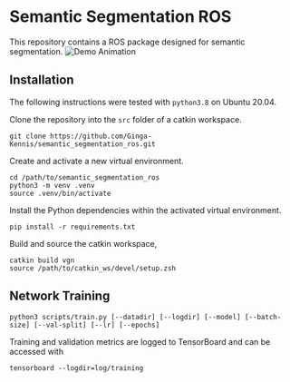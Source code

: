 # Semantic Segmentation ROS
This repository contains a ROS package designed for semantic segmentation.
![Demo Animation](assets/readme/deeplabv3.gif)

## Installation
The following instructions were tested with `python3.8` on Ubuntu 20.04.

Clone the repository into the `src` folder of a catkin workspace.

```
git clone https://github.com/Ginga-Kennis/semantic_segmentation_ros.git
```

Create and activate a new virtual environment.

```
cd /path/to/semantic_segmentation_ros
python3 -m venv .venv
source .venv/bin/activate
```

Install the Python dependencies within the activated virtual environment.

```
pip install -r requirements.txt
```

Build and source the catkin workspace,

```
catkin build vgn
source /path/to/catkin_ws/devel/setup.zsh
```

## Network Training
```
python3 scripts/train.py [--datadir] [--logdir] [--model] [--batch-size] [--val-split] [--lr] [--epochs]
```

Training and validation metrics are logged to TensorBoard and can be accessed with

```
tensorboard --logdir=log/training
```
